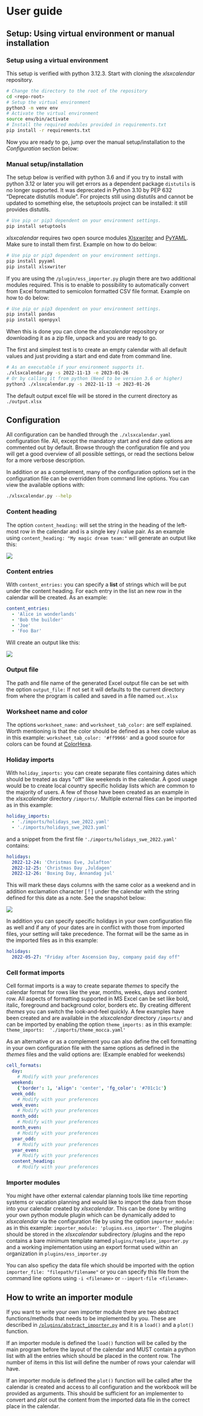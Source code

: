 # User guide

## Setup: Using virtual environment or manual installation

### Setup using a virtual environment
This setup is verified with python 3.12.3. Start with cloning the 
*xlsxcalendar* repository.

```bash
# Change the directory to the root of the repository
cd <repo-root>
# Setup the virtual environment
python3 -m venv env
# Activate the virtual environment
source env/bin/activate
# Install the required modules provided in requirements.txt
pip install -r requirements.txt
```
Now you are ready to go, jump over the manual setup/installation to the 
*Configuration* section below:

### Manual setup/installation
The setup below is verified with python 3.6 and if you try to install with 
python 3.12 or later you will get errors as a dependent package `distutils`
is no longer supported. It was deprecated in Python 3.10 by PEP 632 
“Deprecate distutils module”. For projects still using distutils and cannot
be updated to something else, the setuptools project can be installed: 
it still provides distutils.
```bash
# Use pip or pip3 dependent on your environment settings.
pip install setuptools
```

*xlsxcalendar* requires two open source modules [Xlsxwriter][xlsxwriter]
and [PyYAML][pyyaml]. Make sure to install them first. Example on how to do
below:

```bash
# Use pip or pip3 dependent on your environment settings.
pip install pyyaml
pip install xlsxwriter
```

If you are using the `/plugin/ess_importer.py` plugin there are two additional
modules required. This is to enable to possibility to automatically convert
from Excel formatted to semicolon formatted CSV file format. Example on how
to do below:

```bash
# Use pip or pip3 dependent on your environment settings.
pip install pandas
pip install openpyxl
```

When this is done you can clone the *xlsxcalendar* repository or downloading it
as a zip file, unpack and you are ready to go.

The first and simplest test is to create an empty calendar with all default
values and just providing a start and end date from command line.

```bash
# As an executable if your environment supports it.
./xlsxcalendar.py -s 2022-11-13 -e 2023-01-26
# Or by calling it from python (Need to be version 3.6 or higher)
python3 ./xlsxcalendar.py -s 2022-11-13 -e 2023-01-26
```
The default output excel file will be stored in the current directory as
`./output.xlsx`

## Configuration

All configuration can be handled through the `./xlsxcalendar.yaml`
configuration file. All, except the mandatory start and end date
options are commented out by default. Browse through the configuration file
and you will get a good overview of all possible settings, or read the
sections below for a more verbose description.

In addition or as a complement, many of the configuration options set in the
configuration file can be overridden from command line options. You can
view the available options with:

```bash
./xlsxcalendar.py --help
```

### Content heading

The option `content_heading:` will set the string in the heading of the
left-most row in the calendar and is a single key / value pair.
As an example using `content_heading: "My magic dream team:"` will
generate an output like this:

![](./images/content_heading1.png)

### Content entries

With `content_entries:` you can specify a **list** of strings which will be
put under the content heading. For each entry in the list an new row in the
calendar will be created. As an example:

```yaml
content_entries:
  - 'Alice in wonderlands'
  - 'Bob the builder'
  - 'Joe'
  - 'Foo Bar'
```

Will create an output like this:

![](./images/content_rows1.png)


### Output file

The path and file name of the generated Excel output file can be set with
the option `output_file:` If not set it will defaults to the current
directory from where the program is called and saved in a file named
`out.xlsx`

### Worksheet name and color

The options `worksheet_name:` and `worksheet_tab_color:` are self
explained. Worth mentioning is that the color should be defined as a
hex code value as in this example:
`worksheet_tab_color: '#ff9966'` and a good source for colors can
be found at [ColorHexa][colorhexa].

### Holiday imports

With `holiday_imports:` you can create separate files containing dates
which should be treated as days "off" like weekends in the calendar.
A good usage would be to create local country specific holiday lists which are
common to the majority of users. A few of those have been created as an
example in the *xlsxcalendar* directory `/imports/`. Multiple external files
can be imported as in this example:

```yaml
holiday_imports:
  - './imports/holidays_swe_2022.yaml'
  - './imports/holidays_swe_2023.yaml'
```

and a snippet from the first file `'./imports/holidays_swe_2022.yaml'`
contains:

```yaml
holidays:
  2022-12-24: 'Christmas Eve, Julafton'
  2022-12-25: 'Christmas Day ,Juldagen'
  2022-12-26: 'Boxing Day, Annandag jul'
```

This will mark these days columns with the same color as a weekend and
in addition exclamation character [ ! ] under the calendar with the string
defined for this date as a note. See the snapshot below:

![](./images/holiday1.png)

In addition you can specify specific holidays in your own configuration
file as well and if any of your dates are in conflict with those from
imported files, your setting will take precedence. The format will be
the same as in the imported files as in this example:

```yaml
holidays:
  2022-05-27: "Friday after Ascension Day, company paid day off"
```

### Cell format imports

Cell format imports is a way to create separate *themes* to specify the
calendar format for rows like the year, months, weeks, days and content
row. All aspects of formatting supported in MS Excel can be set like
bold, italic, foreground and background color, borders etc.
By creating different *themes* you can switch the look-and-feel quickly.
A few examples have been created and are available in the *xlsxcalendar*
directory `/imports/` and can be imported by enabling the option
`theme_imports:` as in this example: `theme_imports:  './imports/theme_mocca.yaml'`

As an alternative or as a complement you can also define the cell formatting
in your own configuration file with the same options as defined in the
*themes* files and the valid options are: (Example enabled for weekends)

```yaml
cell_formats:
  day:
    # Modify with your preferences
  weekend:
    {'border': 1, 'align': 'center', 'fg_color': '#701c1c'}
  week_odd:
    # Modify with your preferences
  week_even:
    # Modify with your preferences
  month_odd:
    # Modify with your preferences
  month_even:
    # Modify with your preferences
  year_odd:
    # Modify with your preferences
  year_even:
    # Modify with your preferences
  content_heading:
    # Modify with your preferences
```

### Importer modules

You might have other external calendar planning tools like time reporting
systems or vacation planning and would like to import the data from those
into your calendar created by *xlsxcalendar*. This can be done by writing
your own python module plugin which can be dynamically added to *xlsxcalendar*
via the configuration file by using the option `importer_module:` as in
this example: `importer_module: 'plugins.ess_importer'`.
The plugins should be stored in the *xlsxcalendar* subdirectory /plugins
and the repo contains a bare minimum template named
`plugins/template_importer.py` and a working implementation using an
export format used within an organization in `plugins/ess_importer.py`

You can also speficy the data file which should be imported with the option
`importer_file: "filepath/filename"` or you can specify this file from
the command line options using `-i <filename>` or `--import-file <filename>`.

## How to write an importer module

If you want to write your own importer module there are two abstract
functions/methods that needs to be implemented by you. These are described in
[`/plugins/abstract_importer.py`][plugin] and it is a `load()` and a `plot()`
function.

If an importer module is defined the `load()` function will be called by the
main program before the layout of the calendar and MUST contain a python
list with all the entries which should be placed in the content row. The
number of items in this list will define the number of rows your calendar will
have.

If an importer module is defined the `plot()` function will be called after
the calendar is created and access to all configuration and the workbook
will be provided as arguments. This should be sufficient for an implementer
to convert and *plot* out the content from the imported data file in the
correct place in the calendar.

[xlsxwriter]: https://github.com/jmcnamara/XlsxWriter
[pyyaml]: https://github.com/yaml/pyyaml
[colorhexa]: https://www.colorhexa.com/color-names
[plugin]: ../plugins/abstract_importer.py
